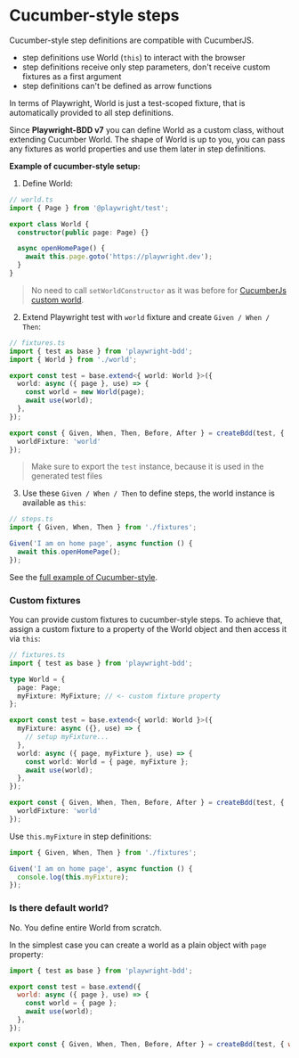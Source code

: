 # Cucumber-style steps

Cucumber-style step definitions are compatible with CucumberJS.

 * step definitions use World (`this`) to interact with the browser
 * step definitions receive only step parameters, don't receive custom fixtures as a first argument
 * step definitions can't be defined as arrow functions

In terms of Playwright, World is just a test-scoped fixture, that is automatically provided to all step definitions.

Since **Playwright-BDD v7** you can define World as a custom class, without extending Cucumber World. The shape of World is up to you, you can pass any fixtures as world properties and use them later in step definitions.

**Example of cucumber-style setup:**

1. Define World:

```ts
// world.ts
import { Page } from '@playwright/test';

export class World {
  constructor(public page: Page) {}

  async openHomePage() {
    await this.page.goto('https://playwright.dev');
  }
}
```

> No need to call `setWorldConstructor` as it was before for [CucumberJs custom world](https://github.com/cucumber/cucumber-js/blob/main/docs/support_files/world.md#custom-worlds).

2. Extend Playwright test with `world` fixture and create `Given / When / Then`:

```ts
// fixtures.ts
import { test as base } from 'playwright-bdd';
import { World } from './world';

export const test = base.extend<{ world: World }>({
  world: async ({ page }, use) => {
    const world = new World(page);
    await use(world);
  },
});

export const { Given, When, Then, Before, After } = createBdd(test, { 
  worldFixture: 'world' 
});
```

> Make sure to export the `test` instance, because it is used in the generated test files

3. Use these `Given / When / Then` to define steps, the world instance is available as `this`:

```ts
// steps.ts
import { Given, When, Then } from './fixtures';

Given('I am on home page', async function () {
  await this.openHomePage();
});
```

See the [full example of Cucumber-style](https://github.com/vitalets/playwright-bdd/tree/main/examples/cucumber-style).

### Custom fixtures
You can provide custom fixtures to cucumber-style steps.
To achieve that, assign a custom fixture to a property of the World object 
and then access it via `this`:

```ts
// fixtures.ts
import { test as base } from 'playwright-bdd';

type World = {
  page: Page;
  myFixture: MyFixture; // <- custom fixture property
};

export const test = base.extend<{ world: World }>({
  myFixture: async ({}, use) => {
    // setup myFixture...
  },
  world: async ({ page, myFixture }, use) => {
    const world: World = { page, myFixture };
    await use(world);
  },
});

export const { Given, When, Then, Before, After } = createBdd(test, { 
  worldFixture: 'world' 
});
```

Use `this.myFixture` in step definitions:
```ts
import { Given, When, Then } from './fixtures';

Given('I am on home page', async function () {
  console.log(this.myFixture);
});
```

### Is there default world?
No. You define entire World from scratch.

In the simplest case you can create a world as a plain object with `page` property:
```js
import { test as base } from 'playwright-bdd';

export const test = base.extend({
  world: async ({ page }, use) => {
    const world = { page };
    await use(world);
  },
});

export const { Given, When, Then, Before, After } = createBdd(test, { worldFixture: 'world' });
```